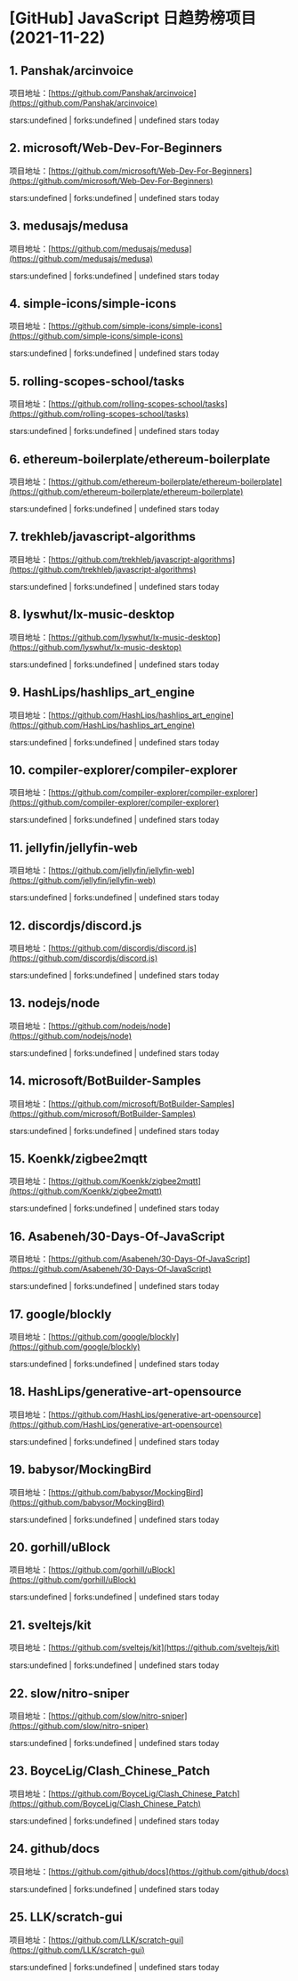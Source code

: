 # [GitHub] JavaScript 日趋势榜项目(2021-11-22)

## 1. Panshak/arcinvoice 

项目地址：[https://github.com/Panshak/arcinvoice](https://github.com/Panshak/arcinvoice)

stars:undefined | forks:undefined | undefined stars today 



## 2. microsoft/Web-Dev-For-Beginners 

项目地址：[https://github.com/microsoft/Web-Dev-For-Beginners](https://github.com/microsoft/Web-Dev-For-Beginners)

stars:undefined | forks:undefined | undefined stars today 



## 3. medusajs/medusa 

项目地址：[https://github.com/medusajs/medusa](https://github.com/medusajs/medusa)

stars:undefined | forks:undefined | undefined stars today 



## 4. simple-icons/simple-icons 

项目地址：[https://github.com/simple-icons/simple-icons](https://github.com/simple-icons/simple-icons)

stars:undefined | forks:undefined | undefined stars today 



## 5. rolling-scopes-school/tasks 

项目地址：[https://github.com/rolling-scopes-school/tasks](https://github.com/rolling-scopes-school/tasks)

stars:undefined | forks:undefined | undefined stars today 



## 6. ethereum-boilerplate/ethereum-boilerplate 

项目地址：[https://github.com/ethereum-boilerplate/ethereum-boilerplate](https://github.com/ethereum-boilerplate/ethereum-boilerplate)

stars:undefined | forks:undefined | undefined stars today 



## 7. trekhleb/javascript-algorithms 

项目地址：[https://github.com/trekhleb/javascript-algorithms](https://github.com/trekhleb/javascript-algorithms)

stars:undefined | forks:undefined | undefined stars today 



## 8. lyswhut/lx-music-desktop 

项目地址：[https://github.com/lyswhut/lx-music-desktop](https://github.com/lyswhut/lx-music-desktop)

stars:undefined | forks:undefined | undefined stars today 



## 9. HashLips/hashlips_art_engine 

项目地址：[https://github.com/HashLips/hashlips_art_engine](https://github.com/HashLips/hashlips_art_engine)

stars:undefined | forks:undefined | undefined stars today 



## 10. compiler-explorer/compiler-explorer 

项目地址：[https://github.com/compiler-explorer/compiler-explorer](https://github.com/compiler-explorer/compiler-explorer)

stars:undefined | forks:undefined | undefined stars today 



## 11. jellyfin/jellyfin-web 

项目地址：[https://github.com/jellyfin/jellyfin-web](https://github.com/jellyfin/jellyfin-web)

stars:undefined | forks:undefined | undefined stars today 



## 12. discordjs/discord.js 

项目地址：[https://github.com/discordjs/discord.js](https://github.com/discordjs/discord.js)

stars:undefined | forks:undefined | undefined stars today 



## 13. nodejs/node 

项目地址：[https://github.com/nodejs/node](https://github.com/nodejs/node)

stars:undefined | forks:undefined | undefined stars today 



## 14. microsoft/BotBuilder-Samples 

项目地址：[https://github.com/microsoft/BotBuilder-Samples](https://github.com/microsoft/BotBuilder-Samples)

stars:undefined | forks:undefined | undefined stars today 



## 15. Koenkk/zigbee2mqtt 

项目地址：[https://github.com/Koenkk/zigbee2mqtt](https://github.com/Koenkk/zigbee2mqtt)

stars:undefined | forks:undefined | undefined stars today 



## 16. Asabeneh/30-Days-Of-JavaScript 

项目地址：[https://github.com/Asabeneh/30-Days-Of-JavaScript](https://github.com/Asabeneh/30-Days-Of-JavaScript)

stars:undefined | forks:undefined | undefined stars today 



## 17. google/blockly 

项目地址：[https://github.com/google/blockly](https://github.com/google/blockly)

stars:undefined | forks:undefined | undefined stars today 



## 18. HashLips/generative-art-opensource 

项目地址：[https://github.com/HashLips/generative-art-opensource](https://github.com/HashLips/generative-art-opensource)

stars:undefined | forks:undefined | undefined stars today 



## 19. babysor/MockingBird 

项目地址：[https://github.com/babysor/MockingBird](https://github.com/babysor/MockingBird)

stars:undefined | forks:undefined | undefined stars today 



## 20. gorhill/uBlock 

项目地址：[https://github.com/gorhill/uBlock](https://github.com/gorhill/uBlock)

stars:undefined | forks:undefined | undefined stars today 



## 21. sveltejs/kit 

项目地址：[https://github.com/sveltejs/kit](https://github.com/sveltejs/kit)

stars:undefined | forks:undefined | undefined stars today 



## 22. slow/nitro-sniper 

项目地址：[https://github.com/slow/nitro-sniper](https://github.com/slow/nitro-sniper)

stars:undefined | forks:undefined | undefined stars today 



## 23. BoyceLig/Clash_Chinese_Patch 

项目地址：[https://github.com/BoyceLig/Clash_Chinese_Patch](https://github.com/BoyceLig/Clash_Chinese_Patch)

stars:undefined | forks:undefined | undefined stars today 



## 24. github/docs 

项目地址：[https://github.com/github/docs](https://github.com/github/docs)

stars:undefined | forks:undefined | undefined stars today 



## 25. LLK/scratch-gui 

项目地址：[https://github.com/LLK/scratch-gui](https://github.com/LLK/scratch-gui)

stars:undefined | forks:undefined | undefined stars today 



